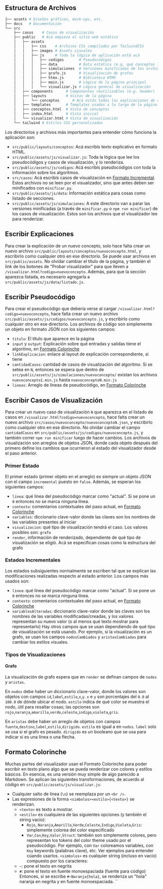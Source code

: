 ## Estructura de Archivos

```python
├── assets # Diseños gráficos, mock-ups, etc.
├── docs   # Documentación
└── src
	├── casos    # Casos de visualización
	├── public   # Acá empieza el sitio web estático
	│	├── assets
	│	│	├── css    # Archivos CSS compilados por TailwindCSS
	│	│	├── images # Assets visuales
	│	│	├── js     # Toda la lógica de aplicación está acá
	│	│	│	├── codigos       # Pseudocódigos
	│	│	│	├── data          # Data estática (e.g. qué conceptos listar)
	│	│	│	├── simulaciones  # Versiones minificadas de los archivos en src/casos
	│	│	│	├── grafo.js      # Visualización de grafos
	│	│	│	├── htmx.js       # Biblioteca HTMX
	│	│	│	├── main.js       # Lógica de la página principal
	│	│	│	└── visualizar.js # Lógica general de visualización
	│	├── components      # Componentes reutilizables (e.g. header)
	│	├── layouts         # Vistas de la página
	│	│	└── conceptos      # Acá están todas las explicaciones de conceptos
	│	├── templates       # Templates usados a lo largo de la página
	│	├── conceptos.html  # Vista de conceptos 
	│	├── index.html      # Vista inicial
	│	└── visualizar.html # Vista de visualización
	└── tailwind # Estilos CSS personalizados 
```
Los directorios y archivos más importantes para entender cómo funciona la aplicación son:
* `src/public/layouts/conceptos`: Acá escribís texto explicativo en formato HTML.
* `src/public/assets/js/visualizar.js`: Toda la lógica que lee los pseudocódigos y casos de visualización, y lo renderiza.
* `src/public/assets/js/codigos`: Acá escribís pseudocódigos con toda la información sobre los algoritmos. 
* `src/casos`: Acá escribís casos de visualización en [Formato Incremental](#escribir-casos-de-visualización). Estos archivos no se leen por el visualizador, sino que antes deben ser minificados con `minificar.py`.
* `src/public/assets/js/data`: Información estática para cosas como listado de secciones.
* `src/public/assets/js/simulaciones`: A este directorio van a parar las versiones minificadas (a través de `minificar.py` o `npm run minificar`) de los casos de visualización. Estos son los archivos que el visualizador lee para renderizar.

## Escribir Explicaciones
Para crear la explicación de un nuevo concepto, solo hace falta crear un nuevo archivo `src/public/layouts/conceptos/nuevoconcepto.html`, y escribirlo como cualquier otro en ese directorio. Se puede usar archivos en `src/public/assets`. No olvidar cambiar el título de la página, y también el link de los botones de "Probar visualizador" para que lleven a `/visualizar.html?codigo=nuevoconcepto`. Además, para que la sección aparezca listada, es necesario agregarla a `src/public/assets/js/data/listado.js`.

## Escribir Pseudocódigo
Para crear el pseudocódigo que debería verse al cargar `/visualizar.html?codigo=nuevoconcepto`, hace falta crear un nuevo archivo `src/public/assets/js/codigos/nuevoconcepto.js`, y escribirlo como cualquier otro en ese directorio. Los archivos de código son simplemente un objeto en formato JSON con los siguientes campos:
* `titulo`: El título que aparece en la página
* `input` y `output`: Explicación sobre qué entradas y salidas tiene el algoritmo, en [Formato Colorinche](#formato-colorinche)
* `linkExplicacion`: enlace al layout de explicación correspondiente, si tiene
* `cantidadCasos`: cantidad de casos de visualización del algoritmo. Si se setea en `N`, entonces se espera que dentro de `src/public/assets/js/simulaciones/nuevoconcepto/` existan los archivos `nuevoconcepto1.min.js` hasta `nuevoconceptoN.min.js`
* `lineas`: Arreglo de líneas de pseudocódigo, en [Formato Colorinche](#formato-colorinche)

## Escribir Casos de Visualización
Para crear un nuevo caso de visualización `N` que aparezca en el listado de casos en `/visualizar.html?codigo=nuevoconcepto`, hace falta crear un nuevo archivo `src/casos/nuevoconcepto/nuevoconceptoN.json`, y escribirlo como cualquier otro en ese directorio. No olvidar cambiar el campo `cantidadCasos` en `src/public/assets/js/codigos/nuevoconcepto.js`, y también correr `npm run minificar` luego de hacer cambios. Los archivos de visualización son arreglos de objetos JSON, donde cada objeto después del primero define los cambios que ocurrieron al estado del visualizador desde el paso anterior.

### Primer Estado
El primer estado (primer objeto en el arreglo) es siempre un objeto JSON con el campo `incremental` puesto en `false`. Además, se esperan los siguientes campos:
* `linea`: qué línea del pseudocódigo marcar como "actual". Si se pone un `0` entonces no se marca ninguna línea.
* `contexto`: comentarios contextuales del paso actual, en [Formato Colorinche](#formato-colorinche)
* `variables`: diccionario clave-valor donde las claves son los nombres de las variables presentes al iniciar
* `visualizacion`: qué tipo de visualización tendrá el caso. Los valores posibles son: `grafo`
* `render`, información de renderizado, dependiente de qué tipo de visualización se eligió. Acá se especifican cosas como la estructura del grafo

### Estados Incrementales
Los estados subsiguientes normalmente se escriben tal que se explican las modificaciones realizadas respecto al estado anterior. Los campos más usados son:
* `linea`: qué línea del pseudocódigo marcar como "actual". Si se pone un `0` entonces no se marca ninguna línea.
* `contexto`: comentarios contextuales del paso actual, en [Formato Colorinche](#formato-colorinche)
* `variablesAlteradas`: diccionario clave-valor donde las claves son los nombres de las variables modificadas/creadas, y los valores representan su nuevo valor (o al menos qué texto mostrar para representarlo)
Hay otros campos que se usan dependiendo de qué tipo de visualización se está usando. Por ejemplo, si la visualización es un grafo, se usan los campos `nodosCambiados` y `aristasCambiadas` para cambiar los estilos visuales.

### Tipos de Visualizaciones
#### Grafo
La visualización de grafo espera que en `render` se definan campos de `nodos` y `aristas`.

En `nodos` debe haber un diccionario clave-valor, donde los valores son objetos con campos `id`,`label`,`estilo`,`x`,`y`. `x` e `y` son porcentajes del `0.0` al `100.0` de dónde ubicar el nodo. `estilo` indica de qué color se muestra el nodo, útil para resaltar cosas; las opciones son `rojo`,`naranja`,`amarillo`,`verde`,`celeste`,`indigo`,`violeta`,`gris`.

En `aristas` debe haber un arreglo de objetos con campos `fuente`,`destino`,`label`,`estilo`,`dirigido`. `estilo` es igual a en `nodos`. `label` solo se usa si el grafo es pesado. `dirigido` es un booleano que se usa para indicar si es una línea o una flecha.

## Formato Colorinche
Muchas partes del visualizador usan el Formato Colorinche para poder escribir en texto plano algo que se pueda renderizar con colores y estilos básicos. En esencia, es una versión muy simple de algo parecido a Markdown. Se aplican las siguientes transformaciones, de acuerdo al código en `src/public/assets/js/visualizar.js`:
* Cualquier salto de línea (`\n`) se reemplaza por un `<br />`.
* Las expresiones de la forma `<simbolos><estilo>{<texto>}` se renderizan.
  * `<texto>` es texto a mostrar.
  * `<estilo>` es cualquiera de las siguientes opciones (y también el string vacío):
    * `Rojo`, `Naranja`,`Amarillo`,`Verde`,`Celeste`,`Indigo`,`Violeta`,`Gris`: simplemente colorea del color especificado
    * `Var`,`Con`,`Key`,`Valor`,`Struct`: también son simplemente colores, pero representan los tokens del color theme usado por el pseudocódigo. Por ejemplo, con `Var` coloreamos variables, con `Key` keywords (palabras clave), etc. Ver ejemplos para entender cúando usarlos.
`<simbolos>` es cualquier string (incluso en vacío) compuesto por los caracteres:
  * `~`: pone el texto en negrita
  * `#`: pone el texto en fuente monoespaciada (fuente para código)
Entonces, si se escribe `#~Naranja{hola}`, se renderiza un "hola" naranja en negrita y en fuente monoespaciada.
``
